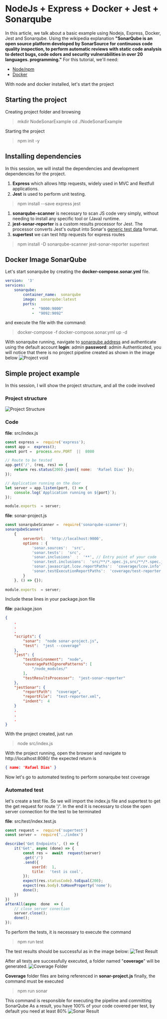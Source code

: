 # NodeJs + Express + Docker + Jest + Sonarqube
In this article, we talk about a basic example using Nodejs, Express, Docker, Jest and Sonarqube.
Using the wikipedia explanation **"SonarQube is an open source platform developed by SonarSource for continuous code quality inspection, to perform automatic reviews with static code analysis to detect bugs, code odors and security vulnerabilities in over 20 languages. programming."**
For this tutorial, we'll need:
 - [Node/npm](https://nodejs.org/en/)
 - [Docker](https://www.docker.com/get-started) 

With node and docker installed, let's start the project
## Starting the project
 Creating project folder and browsing
> mkdir NodeSonarExample
> cd ./NodeSonarExample

Starting the project
> npm init -y

## Installing dependencies
In this session, we will install the dependencies and development dependencies for the project.

 1. **Express** which allows http requests, widely used in MVC and Restfull applications.
 2. **Jest** is used to perform unit testing.

> npm install --save express jest

 1. **sonarqube-scanner** is necessary to scan JS code very simply, without needing to install any specific tool or (Java) runtime.
 2. **jest-sonar-reporter** is a custom results processor for Jest. The processor converts Jest's output into Sonar's [generic test data](https://docs.sonarqube.org/display/SONAR/Generic+Test+Data) format.
 3. **supertest** we can test http requests for express routes

> npm install -D sonarqube-scanner jest-sonar-reporter supertest

## Docker Image SonarQube
Let's start sonarqube by creating the **docker-compose.sonar.yml** file.
```yml
version:  '3'
services:
	sonarqube:
		container_name:  sonarqube
		image:  sonarqube:latest
		ports:
			-  "9000:9000"
			-  "9092:9092"
```  
and execute the file with the command:
> docker-compose -f docker-compose.sonar.yml up -d

With sonarqube running, navigate to [sonarqube address](http://localhost:9000/sessions/new) and authenticate using the default account
**login**: admin 
**password**: admin
Authenticated, you will notice that there is no project pipeline created as shown in the image below
![Project void](![ProjectVoid.PNG](https://github.com/rafaeldias97/NodeSonarExample/blob/master/images/ProjectVoid.PNG?raw=true))

## Simple project example
In this session, I will show the project structure, and all the code involved

### Project structure
![Project Structure](https://github.com/rafaeldias97/NodeSonarExample/blob/master/images/ProjectStructure.PNG?raw=true)

### Code
**file**: src/index.js
```javascript
const express =  require('express');
const app =  express();
const port =  process.env.PORT  ||  8080

// Route to be tested
app.get('/', (req, res) => {
	return res.status(200).json({ nome:  'Rafael Dias' });
});

// Application running on the door
let server = app.listen(port, () => {
	console.log(`Application running on ${port}`);
});

module.exports  = server;
```

**file**: sonar-project.js
```javascript
const sonarqubeScanner =  require('sonarqube-scanner');
sonarqubeScanner(
	{
		serverUrl:  'http://localhost:9000',
		options : {
			'sonar.sources':  'src',
			'sonar.tests':  'src',
			'sonar.inclusions'  :  '**', // Entry point of your code
			'sonar.test.inclusions':  'src/**/*.spec.js,src/**/*.spec.jsx,src/**/*.test.js,src/**/*.test.jsx',
			'sonar.javascript.lcov.reportPaths':  'coverage/lcov.info',
			'sonar.testExecutionReportPaths':  'coverage/test-reporter.xml'
		}
	}, () => {});
	
module.exports  = server;
```
Include these lines in your package.json file

**file**: package.json
```JSON
{
	.
	.
	.
	"scripts": {
		"sonar":  "node sonar-project.js",
		"test":  "jest --coverage"
	},
	"jest": {
		"testEnvironment":  "node",
		"coveragePathIgnorePatterns": [
			"/node_modules/"
		],
		"testResultsProcessor":  "jest-sonar-reporter"
	},
	"jestSonar": {
		"reportPath":  "coverage",
		"reportFile":  "test-reporter.xml",
		"indent":  4
	}
	.
	.
	.
}
```
With the project created, just run 
>node src/index.js

With the project running, open the browser and navigate to http://localhost:8080/
the expected return is 
```JSON
{ name: 'Rafael Dias' }
```
Now let's go to automated testing to perform sonarqube test coverage

### Automated test
let's create a test file. So we will import the index.js file and supertest to get the get request for route '/'.
In the end it is necessary to close the open server connection for the test to be terminated

**file**: src/test/index.test.js
```javascript
const request =  require('supertest')
const server =  require('../index')

describe('Get Endpoints', () => {
	it('Get', async (done) => {
		const res =  await  request(server)
		.get('/')
		.send({
			userId:  1,
			title:  'test is cool',
		});
		expect(res.statusCode).toEqual(200);
		expect(res.body).toHaveProperty('nome');
		done();
	})
})
afterAll(async  done  => {
	// close server conection
	server.close();
	done();
});
```
To perform the tests, it is necessary to execute the command
> npm run test

The test results should be successful as in the image below:
![Test Result](https://github.com/rafaeldias97/NodeSonarExample/blob/master/images/TestResult.PNG?raw=true)

After all tests are successfully executed, a folder named "**coverage**" will be generated.
![Coverage Folder](https://github.com/rafaeldias97/NodeSonarExample/blob/master/images/CoverageFolder.PNG?raw=true)

**Coverage** folder files are being referenced in **sonar-project.js**
finally, the command must be executed
> npm run sonar

This command is responsible for executing the pipeline and committing SonarQube
As a result, you have 100% of your code covered per test, by default you need at least 80%
![Sonar Result](https://github.com/rafaeldias97/NodeSonarExample/blob/master/images/SonarResult.PNG?raw=true)